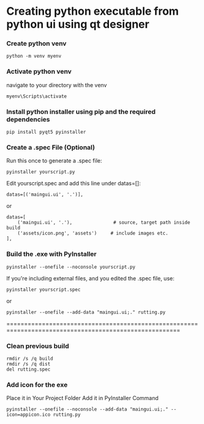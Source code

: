 # Creating python executable from python ui using qt designer

### Create python venv
```
python -m venv myenv
```

### Activate python venv
navigate to your directory with the venv
```
myenv\Scripts\activate
```
### Install python installer using pip and the required dependencies
```
pip install pyqt5 pyinstaller
```

### Create a .spec File (Optional)
Run this once to generate a .spec file:
```
pyinstaller yourscript.py
```
Edit yourscript.spec and add this line under datas=[]:
```
datas=[('maingui.ui', '.')],
```
or
```
datas=[
    ('maingui.ui', '.'),               # source, target path inside build
    ('assets/icon.png', 'assets')     # include images etc.
],
```

###  Build the .exe with PyInstaller
```
pyinstaller --onefile --noconsole yourscript.py
```
If you're including external files, and you edited the .spec file, use:
```
pyinstaller yourscript.spec
```
or
```
pyinstaller --onefile --add-data "maingui.ui;." rutting.py
```
=======================================================================================================

### Clean previous build
```
rmdir /s /q build
rmdir /s /q dist
del rutting.spec
```
### Add icon for the exe
Place it in Your Project Folder
Add it in PyInstaller Command
```
pyinstaller --onefile --noconsole --add-data "maingui.ui;." --icon=appicon.ico rutting.py
```

